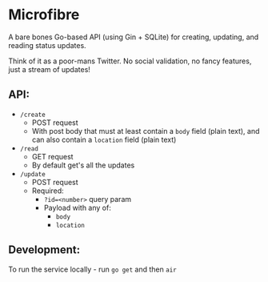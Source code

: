 # Microfibre

A bare bones Go-based API (using Gin + SQLite) for creating, updating, and
reading status updates.

Think of it as a poor-mans Twitter. No social validation, no fancy features,
just a stream of updates!

## API:

- `/create`
  - POST request
  - With post body that must at least contain a `body` field (plain text), and
    can also contain a `location` field (plain text)
- `/read`
  - GET request
  - By default get's all the updates
- `/update`
  - POST request
  - Required:
    - `?id=<number>` query param
    - Payload with any of:
      - `body`
      - `location`

## Development:

To run the service locally - run `go get` and then `air`
